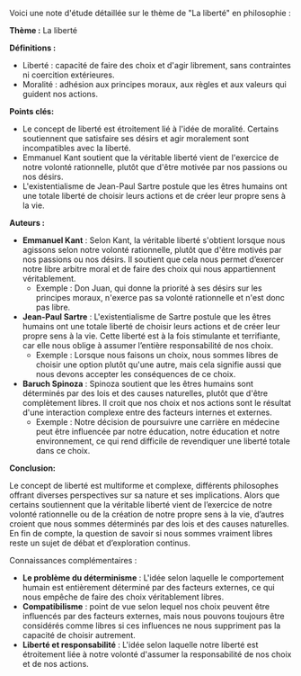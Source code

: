 Voici une note d'étude détaillée sur le thème de "La liberté" en philosophie :

**Thème :** La liberté

**Définitions :**

* Liberté : capacité de faire des choix et d'agir librement, sans contraintes ni coercition extérieures.
* Moralité : adhésion aux principes moraux, aux règles et aux valeurs qui guident nos actions.

**Points clés:**

* Le concept de liberté est étroitement lié à l'idée de moralité. Certains soutiennent que satisfaire ses désirs et agir moralement sont incompatibles avec la liberté.
* Emmanuel Kant soutient que la véritable liberté vient de l'exercice de notre volonté rationnelle, plutôt que d'être motivée par nos passions ou nos désirs.
* L'existentialisme de Jean-Paul Sartre postule que les êtres humains ont une totale liberté de choisir leurs actions et de créer leur propre sens à la vie.

**Auteurs :**

* **Emmanuel Kant** : Selon Kant, la véritable liberté s'obtient lorsque nous agissons selon notre volonté rationnelle, plutôt que d'être motivés par nos passions ou nos désirs. Il soutient que cela nous permet d’exercer notre libre arbitre moral et de faire des choix qui nous appartiennent véritablement.
  + Exemple : Don Juan, qui donne la priorité à ses désirs sur les principes moraux, n'exerce pas sa volonté rationnelle et n'est donc pas libre.
* **Jean-Paul Sartre** : L'existentialisme de Sartre postule que les êtres humains ont une totale liberté de choisir leurs actions et de créer leur propre sens à la vie. Cette liberté est à la fois stimulante et terrifiante, car elle nous oblige à assumer l’entière responsabilité de nos choix.
  + Exemple : Lorsque nous faisons un choix, nous sommes libres de choisir une option plutôt qu'une autre, mais cela signifie aussi que nous devons accepter les conséquences de ce choix.
* **Baruch Spinoza** : Spinoza soutient que les êtres humains sont déterminés par des lois et des causes naturelles, plutôt que d'être complètement libres. Il croit que nos choix et nos actions sont le résultat d'une interaction complexe entre des facteurs internes et externes.
  + Exemple : Notre décision de poursuivre une carrière en médecine peut être influencée par notre éducation, notre éducation et notre environnement, ce qui rend difficile de revendiquer une liberté totale dans ce choix.

**Conclusion:**

Le concept de liberté est multiforme et complexe, différents philosophes offrant diverses perspectives sur sa nature et ses implications. Alors que certains soutiennent que la véritable liberté vient de l’exercice de notre volonté rationnelle ou de la création de notre propre sens à la vie, d’autres croient que nous sommes déterminés par des lois et des causes naturelles. En fin de compte, la question de savoir si nous sommes vraiment libres reste un sujet de débat et d’exploration continus.

Connaissances complémentaires :

* **Le problème du déterminisme** : L'idée selon laquelle le comportement humain est entièrement déterminé par des facteurs externes, ce qui nous empêche de faire des choix véritablement libres.
* **Compatibilisme** : point de vue selon lequel nos choix peuvent être influencés par des facteurs externes, mais nous pouvons toujours être considérés comme libres si ces influences ne nous suppriment pas la capacité de choisir autrement.
* **Liberté et responsabilité** : L'idée selon laquelle notre liberté est étroitement liée à notre volonté d'assumer la responsabilité de nos choix et de nos actions.
